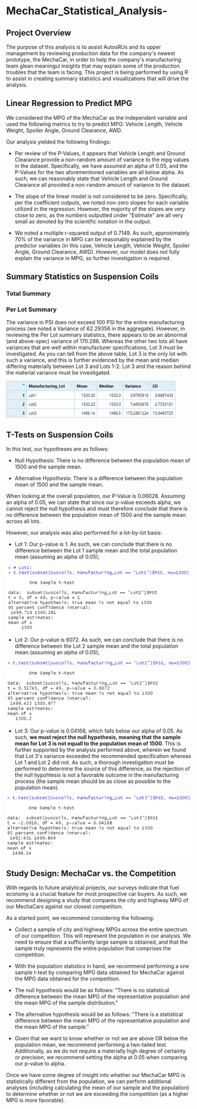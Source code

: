 # MechaCar_Statistical_Analysis-

## Project Overview

The purpose of this analysis is to assist AutosRUs and its upper management by reviewing production data for the company's newest prototype, the MechaCar, in order to help the company's manufacturing team glean meaningul insights that may explain some of the production troubles that the team is facing. This project is being performed by using R to assist in creating summary statistics and visualizations that will drive the analysis. 

## Linear Regression to Predict MPG


We considered the MPG of the MechaCar as the independent variable and used the following metrics to try to predict MPG: Vehicle Length, Vehicle Weight, Spoiler Angle, Ground Clearance, AWD.

Our analysis yielded the following findings:

- Per review of the P-Values, it appears that Vehicle Length and Ground Clearance provide a non-random amount of variance to the mpg values in the dataset. Specifically, we have assumed an alpha of 0.05, and the P-Values for the two aforementioned variables are all below alpha. As such, we can reasonably state that Vehicle Length and Ground Clearance all provided a non-random amount of variance to the dataset. 

- The slope of the linear model is not considered to be zero. Specifically, per the coefficient outputs, we noted non-zero slopes for each variable utilized in the regression. However, the majority of the slopes are very close to zero, as the numbers outputted under "Estimate" are all very small as denoted by the scientific notation in the output. 

- We noted a multiple r-squared output of 0.7149. As such, approximately 70% of the variance in MPG can be reasonably explained by the predictor variables (in this case, Vehicle Length, Vehicle Weight, Spoiler Angle, Ground Clearance, AWD). However, our model does not fully explain the variance in MPG, so further investigation is required. 

## Summary Statistics on Suspension Coils

### Total Summary

### Per Lot Summary

The variance in PSI does not exceed 100 PSI for the entire manufacturing process (we noted a Variance of 62.29356 in the aggregate). However, in reviewing the Per Lot summary statistics, there appears to be an abnormal (and above-spec) variance of 170.286. Whereas the other two lots all have variances that are well within manufacturer specifications, Lot 3 must be investigated. As you can tell from the above table, Lot 3 is the only lot with such a variance, and this is further evidenced by the mean and median differing materially between Lot 3 and Lots 1-2. Lot 3 and the reason behind the material variance must be investigated. 

![name-of-you-image](https://github.com/SLCunningham21/MechaCar_Statistical_Analysis-/blob/main/resources/images/lot_summary.png)

## T-Tests on Suspension Coils

In this test, our hypotheses are as follows:

- Null Hypothesis: There is no difference between the population mean of 1500 and the sample mean.

- Alternative Hypothesis: There is a difference between the population mean of 1500 and the sample mean.

When looking at the overall population, our P-Value is 0.06028. Assuming an alpha of 0.05, we can state that since our p-value exceeds alpha, we cannot reject the null hypothesis and must therefore conclude that there is no difference between the population mean of 1500 and the sample mean across all lots. 

However, our analysis was also performed for a lot-by-lot basis:

- Lot 1: Our p-value is 1. As such, we can conclude that there is no difference between the Lot 1 sample mean and the total population mean (assuming an alpha of 0.05);

![name-of-you-image](https://github.com/SLCunningham21/MechaCar_Statistical_Analysis-/blob/main/resources/images/Lot1_ttest.png)

- Lot 2: Our p-value is 6072. As such, we can conclude that there is no difference between the Lot 2 sample mean and the total population mean (assuming an alpha of 0.05);

![name-of-you-image](https://github.com/SLCunningham21/MechaCar_Statistical_Analysis-/blob/main/resources/images/Lot2_ttest.png)

- Lot 3: Our p-value is 0.04168, which falls below our alpha of 0.05. As such, **we must reject the null hypothesis, meaning that the sample mean for Lot 3 is not equall to the population mean of 1500**. This is further supported by the analysis performed above, wherein we found that Lot 3's variance exceeded the recommended specification whereas Lot 1 and Lot 2 did not. As such, a thorough investigation must be performed to determine the source of this difference, as the rejection of the null hypohtesis is not a favorable outcome in the manufacturing process (the sample mean should be as close as possible to the population mean). 

![name-of-you-image](https://github.com/SLCunningham21/MechaCar_Statistical_Analysis-/blob/main/resources/images/Lot3_ttest.png)

## Study Design: MechaCar vs. the Competition

With regards to future analytical projects, our surveys indicate that fuel economy is a crucial feature for most prospective car buyers. As such, we recommend designing a study that compares the city and highway MPG of our MechaCars against our closest competition. 

As a started point, we recommend considering the following:

- Collect a sample of city and highway MPGs across the entire spectrum of our competition. This will represent the population in our analysis. We need to ensure that a sufficiently large sample is obtained, and that the sample truly represents the entire population that comprises the competition. 

- With the population statistics in hand, we recommend performing a one sample t-test by comparing MPG data obtained for MechaCar against the MPG data obtained for the competition. 

- The null hypothesis would be as follows: "There is no statistical difference between the mean MPG of the representative population and the mean MPG of the sample distribution."

- The alternative hypothesis would be as follows: "There is a statistical difference between the mean MPG of the representative population and the mean MPG of the sample."

- Given that we want to know whether or not we are above OR below the population mean, we recommend performing a two-tailed test. Additionally, as we do not require a materially high degree of certainty or precision, we recommend setting the alpha at 0.05 when comparing our p-value to alpha. 

Once we have some degree of insight into whether our MechaCar MPG is statistically different from the population, we can perform additional analyses (including calculating the mean of our sample and the population) to determine whether or not we are exceeding the competition (as a higher MPG is more favorable).

